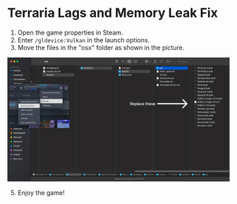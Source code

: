 # Terraria Lags and Memory Leak Fix

1. Open the game properties in Steam.  
2. Enter `/gldevice:Vulkan` in the launch options.  
3. Move the files in the "osx" folder as shown in the picture.
   
![](images/Picture.png)  

5. Enjoy the game!

